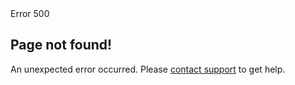 <!DOCTYPE html><html lang="en" class="dark"><head><meta charSet="utf-8" data-next-head=""/><meta name="viewport" content="width=device-width" data-next-head=""/><link rel="stylesheet" href="https://cdn.jsdelivr.net/npm/katex@0.16.0/dist/katex.min.css" integrity="sha384-Xi8rHCmBmhbuyyhbI88391ZKP2dmfnOl4rT9ZfRI7mLTdk1wblIUnrIq35nqwEvC" crossorigin="anonymous"/><link rel="preload" href="/mintlify-assets/_next/static/media/e4af272ccee01ff0-s.p.woff2" as="font" type="font/woff2" crossorigin="anonymous" data-next-font="size-adjust"/><link rel="preload" href="/mintlify-assets/_next/static/media/bb3ef058b751a6ad-s.p.woff2" as="font" type="font/woff2" crossorigin="anonymous" data-next-font="size-adjust"/><link rel="preload" href="/mintlify-assets/_next/static/css/db7b53eb28cc27c4.css" as="style"/><link rel="stylesheet" href="/mintlify-assets/_next/static/css/db7b53eb28cc27c4.css" data-n-g=""/><noscript data-n-css=""></noscript><script defer="" nomodule="" src="/mintlify-assets/_next/static/chunks/polyfills-42372ed130431b0a.js"></script><script src="/mintlify-assets/_next/static/chunks/webpack-4444d235105aaec7.js" defer=""></script><script src="/mintlify-assets/_next/static/chunks/framework-843232c9ae5866ef.js" defer=""></script><script src="/mintlify-assets/_next/static/chunks/main-e115fcf8e8ddc3c1.js" defer=""></script><script src="/mintlify-assets/_next/static/chunks/pages/_app-255471f4509018da.js" defer=""></script><script src="/mintlify-assets/_next/static/chunks/46309-8ebc1d92b1b20bde.js" defer=""></script><script src="/mintlify-assets/_next/static/chunks/68158-06cb1bf7923d2226.js" defer=""></script><script src="/mintlify-assets/_next/static/chunks/pages/500-d797f6ca8098c804.js" defer=""></script><script src="/mintlify-assets/_next/static/WhxyaTfvhSx728Spyxai2/_buildManifest.js" defer=""></script><script src="/mintlify-assets/_next/static/WhxyaTfvhSx728Spyxai2/_ssgManifest.js" defer=""></script><style id="__jsx-4097608641">:root{--font-inter:'Inter', 'Inter Fallback';--font-jetbrains-mono:'JetBrains Mono', 'JetBrains Mono Fallback'}</style></head><div id="__next"><main class="jsx-4097608641"><script>((e,i,s,u,m,a,l,h)=>{let d=document.documentElement,w=["light","dark"];function p(n){(Array.isArray(e)?e:[e]).forEach(y=>{let k=y==="class",S=k&&a?m.map(f=>a[f]||f):m;k?(d.classList.remove(...S),d.classList.add(a&&a[n]?a[n]:n)):d.setAttribute(y,n)}),R(n)}function R(n){h&&w.includes(n)&&(d.style.colorScheme=n)}function c(){return window.matchMedia("(prefers-color-scheme: dark)").matches?"dark":"light"}if(u)p(u);else try{let n=localStorage.getItem(i)||s,y=l&&n==="system"?c():n;p(y)}catch(n){}})("class","isDarkMode","system",null,["dark","light","true","false","system"],{"true":"dark","false":"light","dark":"dark","light":"light"},true,true)</script><style>:root {
    --primary: 22 163 74;
    --primary-light: 74 222 128;
    --primary-dark: 22 101 52;
    --background-light: 255 255 255;
    --background-dark: 10 13 13;
    --gray-50: 243 247 245;
    --gray-100: 238 242 240;
    --gray-200: 223 227 224;
    --gray-300: 206 211 208;
    --gray-400: 159 163 160;
    --gray-500: 112 116 114;
    --gray-600: 80 84 82;
    --gray-700: 63 67 64;
    --gray-800: 38 42 39;
    --gray-900: 23 27 25;
    --gray-950: 10 15 12;
  }</style><style>
    :root {
      --primary: 17 120 102;
      --primary-light: 74 222 128;
      --primary-dark: 22 101 52;
      --background-light: 255 255 255;
      --background-dark: 15 17 23;
    }
  </style><main class="h-screen bg-background-light dark:bg-background-dark"><article class="bg-custom bg-fixed bg-center bg-cover relative flex flex-col items-center justify-center h-full"><div class="w-full max-w-xl px-10"><span class="inline-flex mb-6 rounded-full px-3 py-1 text-sm font-semibold mr-4 text-white p-1 bg-primary">Error <!-- -->500</span><h1 class="font-semibold mb-3 text-3xl">Page not found!</h1><p class="text-lg text-gray-600 dark:text-gray-400 mb-6">An unexpected error occurred. Please <a class="font-medium text-gray-700 dark:text-gray-100 border-b hover:border-b-[2px] border-primary-dark dark:border-primary-light" href="/cdn-cgi/l/email-protection#e1929491918e9395a18c888f958d888798cf828e8c">contact support</a> to get help.</p></div></article></main></main></div><script data-cfasync="false" src="/cdn-cgi/scripts/5c5dd728/cloudflare-static/email-decode.min.js"></script><script id="__NEXT_DATA__" type="application/json">{"props":{"pageProps":{}},"page":"/500","query":{},"buildId":"WhxyaTfvhSx728Spyxai2","assetPrefix":"/mintlify-assets","nextExport":true,"autoExport":true,"isFallback":false,"scriptLoader":[]}</script></html>